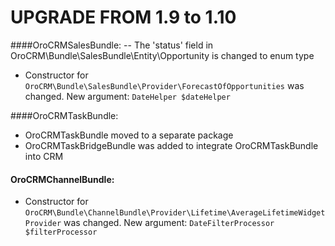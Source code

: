 UPGRADE FROM 1.9 to 1.10
=======================

####OroCRMSalesBundle:
-- The 'status' field in OroCRM\Bundle\SalesBundle\Entity\Opportunity is changed to enum type
- Constructor for `OroCRM\Bundle\SalesBundle\Provider\ForecastOfOpportunities` was changed. New argument: `DateHelper $dateHelper`

####OroCRMTaskBundle:
- OroCRMTaskBundle moved to a separate package
- OroCRMTaskBridgeBundle was added to integrate OroCRMTaskBundle into CRM

#### OroCRMChannelBundle:
- Constructor for `OroCRM\Bundle\ChannelBundle\Provider\Lifetime\AverageLifetimeWidgetProvider` was changed. New argument: `DateFilterProcessor $filterProcessor`
